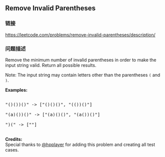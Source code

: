 ## Remove Invalid Parentheses  
### 链接  
https://leetcode.com/problems/remove-invalid-parentheses/description/  
### 问题描述

Remove the minimum number of invalid parentheses in order to make the input string valid. Return all possible results.

Note: The input string may contain letters other than the parentheses `(` and `)`. 



**Examples:**<br/>
<pre>
"()())()" -> ["()()()", "(())()"]
"(a)())()" -> ["(a)()()", "(a())()"]
")(" -> [""]
</pre>


**Credits:**<br />Special thanks to [@hpplayer](https://leetcode.com/discuss/user/hpplayer) for adding this problem and creating all test cases.
